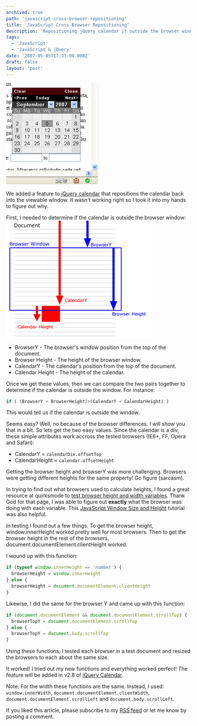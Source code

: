 ```yaml
---
archived: true
path: 'javascript-cross-browser-repositioning'
title: 'JavaScript Cross-Browser Repositioning'
description: 'Repositioning jQuery calendar if outside the browser window in IE6, IE7, FireFox, Safari and Opera web browsers.'
tags:
  - 'JavaScript'
  - 'JavaScript & jQuery'
date: '2007-05-05T17:37:00.000Z'
draft: false
layout: 'post'
---
```


![](./calendar-reposition.gif)

We added a feature to [jQuery calendar](jquery-ui-datepicker) that repositions the calendar back into the viewable window. It wasn't working right so I took it into my hands to figure out why.

First, I needed to determine if the calendar is outside the browser window:
![](./calendar-heights.gif)

- BrowserY - The browser's window position from the top of the document.
- Browser Height - The height of the browser window.
- CalendarY - The calendar's position from the top of the document.
- Calendar Height - The height of the calendar.

Once we get these values, then we can compare the two pairs together to determine if the calendar is outside the window. For instance:

```js
if ( (BrowserY + BrowserHeight)>(CalendarY + CalendarHeight) )
```

This would tell us if the calendar is outside the window.

Seems easy? Well, no because of the browser differences. I will show you that in a bit. So lets get the two easy values. Since the calendar is a div, these simple attributes work accross the tested browsers (IE6+, FF, Opera and Safari):

- CalendarY = `calendarDiv.offsetTop`
- CalendarHeight = `calendar.offsetHeight`

Getting the browser height and browserY was more challenging. Browsers were getting different heights for the same property! Go figure (sarcasm).

In trying to find out what browsers used to calculate heights, I found a great resource at quirksmode to [test browser height and width variables](http://www.quirksmode.org/js/doctype_on.html). Thank God for that page, I was able to figure out **exactly** what the browser was doing with each variable. This [JavaScript Window Size and Height](http://www.howtocreate.co.uk/tutorials/javascript/browserwindow) tutorial was also helpful.

In testing I found out a few things. To get the browser height, window.innerHeight worked pretty well for most browsers. Then to get the browser height in the rest of the browsers, document.documentElement.clientHeight worked.

I wound up with this function:

```js
if (typeof window.innerHeight == 'number') {
  browserHeight = window.innerHeight
} else {
  browserHeight = document.documentElement.clientHeight
}
```

Likewise, I did the same for the browser Y and came up with this function:

```js
if (document.documentElement && document.documentElement.scrollTop) {
  browserTopY = document.documentElement.scrollTop
} else {
  browserTopY = document.body.scrollTop
}
```

Using these functions, I tested each browser in a test document and resized the browsers to each about the same size.

It worked! I tried out my new functions and everything worked perfect! The feature will be added in v2.8 of [jQuery Calendar](jquery-ui-datepicker).

Note: For the width these functions are the same. Instead, I used: `window.innerWidth`, `document.documentElement.clientWidth`, `document.documentElement.scrollLeft` and `document.body.scrollLeft`.

If you liked this article, please subscribe to my [RSS feed](http://feeds.feedburner.com/allTrades) or let me know by posting a comment.
